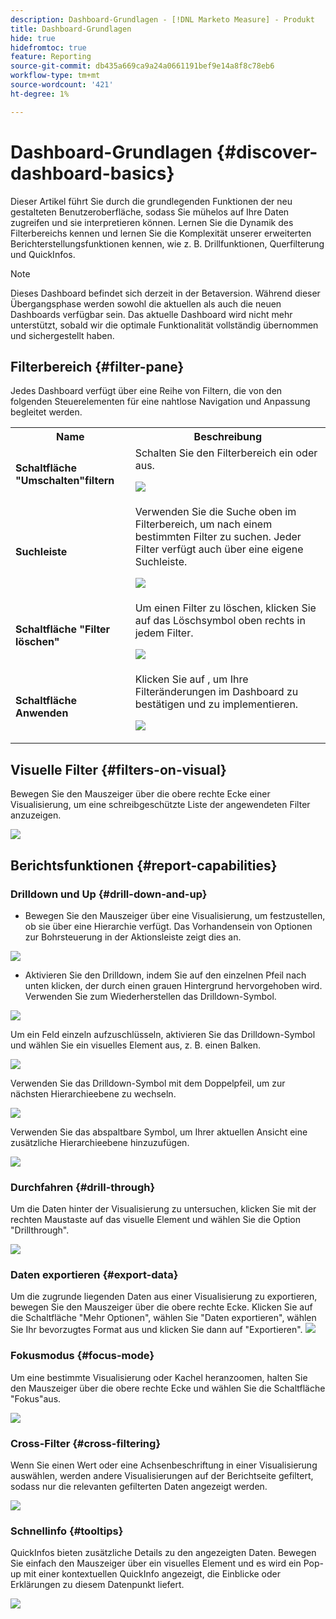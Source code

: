 ```yaml
---
description: Dashboard-Grundlagen - [!DNL Marketo Measure] - Produkt
title: Dashboard-Grundlagen
hide: true
hidefromtoc: true
feature: Reporting
source-git-commit: db435a669ca9a24a0661191bef9e14a8f8c78eb6
workflow-type: tm+mt
source-wordcount: '421'
ht-degree: 1%

---
```


# Dashboard-Grundlagen {#discover-dashboard-basics}

Dieser Artikel führt Sie durch die grundlegenden Funktionen der neu gestalteten Benutzeroberfläche, sodass Sie mühelos auf Ihre Daten zugreifen und sie interpretieren können. Lernen Sie die Dynamik des Filterbereichs kennen und lernen Sie die Komplexität unserer erweiterten Berichterstellungsfunktionen kennen, wie z. B. Drillfunktionen, Querfilterung und QuickInfos.

>[!NOTE]
>
>Dieses Dashboard befindet sich derzeit in der Betaversion. Während dieser Übergangsphase werden sowohl die aktuellen als auch die neuen Dashboards verfügbar sein. Das aktuelle Dashboard wird nicht mehr unterstützt, sobald wir die optimale Funktionalität vollständig übernommen und sichergestellt haben.

## Filterbereich {#filter-pane}

Jedes Dashboard verfügt über eine Reihe von Filtern, die von den folgenden Steuerelementen für eine nahtlose Navigation und Anpassung begleitet werden.

<table style="table-layout:auto"> 
 <tbody> 
  <tr> 
   <th>Name</th> 
   <th>Beschreibung</th>
  </tr> 
  <tr> 
   <td><b>Schaltfläche "Umschalten"filtern</b></td>
   <td>Schalten Sie den Filterbereich ein oder aus.
   <p><img src="assets/discover-dashboard-basics-1.png"></td>
  </tr>
  <tr> 
   <td><b>Suchleiste</b></td>
   <td>Verwenden Sie die Suche oben im Filterbereich, um nach einem bestimmten Filter zu suchen. Jeder Filter verfügt auch über eine eigene Suchleiste.
   <p><img src="assets/discover-dashboard-basics-2.png"></td>
  </tr>
   <tr> 
   <td><b>Schaltfläche "Filter löschen"</b></td>
   <td>Um einen Filter zu löschen, klicken Sie auf das Löschsymbol oben rechts in jedem Filter.
   <p><img src="assets/discover-dashboard-basics-3.png"></td>
  </tr>
  <tr> 
   <td><b>Schaltfläche Anwenden</b></td>
   <td>Klicken Sie auf , um Ihre Filteränderungen im Dashboard zu bestätigen und zu implementieren.
   <p><img src="assets/discover-dashboard-basics-3a.png"></td>
  </tr>
 </tbody> 
</table>

## Visuelle Filter {#filters-on-visual}

Bewegen Sie den Mauszeiger über die obere rechte Ecke einer Visualisierung, um eine schreibgeschützte Liste der angewendeten Filter anzuzeigen.

![](assets/discover-dashboard-basics-3b.png)

## Berichtsfunktionen {#report-capabilities}

### Drilldown und Up {#drill-down-and-up}

* Bewegen Sie den Mauszeiger über eine Visualisierung, um festzustellen, ob sie über eine Hierarchie verfügt. Das Vorhandensein von Optionen zur Bohrsteuerung in der Aktionsleiste zeigt dies an.

![](assets/discover-dashboard-basics-4.png)

* Aktivieren Sie den Drilldown, indem Sie auf den einzelnen Pfeil nach unten klicken, der durch einen grauen Hintergrund hervorgehoben wird. Verwenden Sie zum Wiederherstellen das Drilldown-Symbol.

![](assets/discover-dashboard-basics-5.png)

Um ein Feld einzeln aufzuschlüsseln, aktivieren Sie das Drilldown-Symbol und wählen Sie ein visuelles Element aus, z. B. einen Balken.

![](assets/discover-dashboard-basics-6.gif)

Verwenden Sie das Drilldown-Symbol mit dem Doppelpfeil, um zur nächsten Hierarchieebene zu wechseln.

![](assets/discover-dashboard-basics-7.gif)

Verwenden Sie das abspaltbare Symbol, um Ihrer aktuellen Ansicht eine zusätzliche Hierarchieebene hinzuzufügen.

![](assets/discover-dashboard-basics-8.gif)

### Durchfahren {#drill-through}

Um die Daten hinter der Visualisierung zu untersuchen, klicken Sie mit der rechten Maustaste auf das visuelle Element und wählen Sie die Option &quot;Drillthrough&quot;.

![](assets/discover-dashboard-basics-9.gif)

### Daten exportieren {#export-data}

Um die zugrunde liegenden Daten aus einer Visualisierung zu exportieren, bewegen Sie den Mauszeiger über die obere rechte Ecke. Klicken Sie auf die Schaltfläche &quot;Mehr Optionen&quot;, wählen Sie &quot;Daten exportieren&quot;, wählen Sie Ihr bevorzugtes Format aus und klicken Sie dann auf &quot;Exportieren&quot;.
![](assets/discover-dashboard-basics-10.gif)

### Fokusmodus {#focus-mode}

Um eine bestimmte Visualisierung oder Kachel heranzoomen, halten Sie den Mauszeiger über die obere rechte Ecke und wählen Sie die Schaltfläche &quot;Fokus&quot;aus.

![](assets/discover-dashboard-basics-11.gif)

### Cross-Filter {#cross-filtering}

Wenn Sie einen Wert oder eine Achsenbeschriftung in einer Visualisierung auswählen, werden andere Visualisierungen auf der Berichtseite gefiltert, sodass nur die relevanten gefilterten Daten angezeigt werden.

![](assets/discover-dashboard-basics-12.gif)

### Schnellinfo {#tooltips}

QuickInfos bieten zusätzliche Details zu den angezeigten Daten. Bewegen Sie einfach den Mauszeiger über ein visuelles Element und es wird ein Pop-up mit einer kontextuellen QuickInfo angezeigt, die Einblicke oder Erklärungen zu diesem Datenpunkt liefert.

![](assets/discover-dashboard-basics-13.gif)
